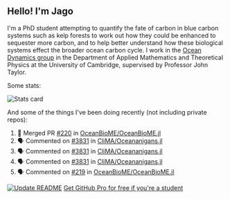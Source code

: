 ## Hello! I'm Jago

I'm a PhD student attempting to quantify the fate of carbon in blue carbon systems such as kelp forests to work out how they could be enhanced to sequester more carbon, and to help better understand how these biological systems effect the broader ocean carbon cycle. I work in the <a href="https://www.damtp.cam.ac.uk/user/jrt51/" class="emph">Ocean Dynamics group</a> in the Department of Applied Mathematics and Theoretical Physics at the University of Cambridge, supervised by Professor John Taylor.

Some stats:
<!--
![](https://raw.githubusercontent.com/jagoosw/jagoosw/main/profile-summary-card-output/nord_dark/0-profile-details.svg)
![](https://raw.githubusercontent.com/jagoosw/jagoosw/main/profile-summary-card-output/nord_dark/3-stats.svg)
![](https://raw.githubusercontent.com/jagoosw/jagoosw/main/profile-summary-card-output/nord_dark/4-productive-time.svg)
-->
![Stats card](https://github-readme-stats.vercel.app/api?username=jagoosw&count_private=true&show_icons=true&theme=transparent&hide_title=true&rank_icon=percentile&show=reviews)

And some of the things I've been doing recently (not including private repos):
<!--START_SECTION:activity-->
1. 🎉 Merged PR [#220](https://github.com/OceanBioME/OceanBioME.jl/pull/220) in [OceanBioME/OceanBioME.jl](https://github.com/OceanBioME/OceanBioME.jl)
2. 🗣 Commented on [#3831](https://github.com/CliMA/Oceananigans.jl/issues/3831#issuecomment-2411422283) in [CliMA/Oceananigans.jl](https://github.com/CliMA/Oceananigans.jl)
3. 🗣 Commented on [#3831](https://github.com/CliMA/Oceananigans.jl/issues/3831#issuecomment-2411346632) in [CliMA/Oceananigans.jl](https://github.com/CliMA/Oceananigans.jl)
4. 🗣 Commented on [#3831](https://github.com/CliMA/Oceananigans.jl/issues/3831#issuecomment-2406246348) in [CliMA/Oceananigans.jl](https://github.com/CliMA/Oceananigans.jl)
5. 🗣 Commented on [#219](https://github.com/OceanBioME/OceanBioME.jl/pull/219#issuecomment-2405786784) in [OceanBioME/OceanBioME.jl](https://github.com/OceanBioME/OceanBioME.jl)
<!--END_SECTION:activity-->


[![Update README](https://github.com/jagoosw/jagoosw/actions/workflows/update-readme.yml/badge.svg)](https://github.com/jagoosw/jagoosw/actions/workflows/update-readme.yml)
[Get GitHub Pro for free if you're a student](https://education.github.com/pack)

